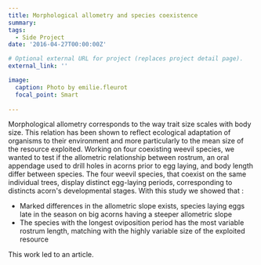 ```yaml
---
title: Morphological allometry and species coexistence
summary: 
tags:
  - Side Project
date: '2016-04-27T00:00:00Z'

# Optional external URL for project (replaces project detail page).
external_link: ''

image:
  caption: Photo by emilie.fleurot
  focal_point: Smart
    
---
```


Morphological allometry corresponds to the way trait size scales with body size. This relation has been shown to reflect ecological adaptation of organisms to their environment and more particularly to the mean size of the resource exploited. 
Working on four coexisting weevil species, we wanted to test if the allometric relationship between rostrum, an oral appendage used to drill holes in acorns prior to egg laying, and body length differ between species.
The four weevil species, that coexist on the same individual trees, display distinct egg-laying periods, corresponding to distincts acorn's developmental stages. With this study we showed that :
+ Marked differences in the allometric slope exists, species laying eggs late in the season on big acorns having a steeper allometric slope
+ The species with the longest oviposition period has the most variable rostrum length, matching with the highly variable size of the exploited resource

This work led to an article.
